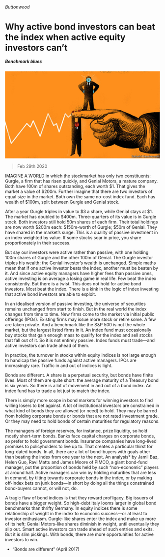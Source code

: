 ###### Buttonwood

# Why active bond investors can beat the index when active equity investors can’t 

##### Benchmark blues 

![image](images/20200229_FND002_0.jpg) 

> Feb 29th 2020 

IMAGINE A WORLD in which the stockmarket has only two constituents: Gurgle, a firm that has risen quickly, and Genial Motors, a mature company. Both have 100m of shares outstanding, each worth $1. That gives the market a value of $200m. Further imagine that there are two investors of equal size in the market. Both own the same no-cost index fund. Each has wealth of $100m, split between Gurgle and Genial stock.

After a year Gurgle triples in value to $3 a share, while Genial stays at $1. The market has doubled to $400m. Three-quarters of its value is in Gurgle stock. Both investors still hold 50m shares of each firm. Their total holdings are now worth $200m each: $150m-worth of Gurgle; $50m of Genial. They have shared in the market’s surge. This is a quality of passive investment in an index weighted by value. If some stocks soar in price, you share proportionately in their success.


But say our investors were active rather than passive, with one holding 100m shares of Gurgle and the other 100m of Genial. The Gurgle investor triples his wealth; the Genial investor’s wealth is unchanged. Simple maths mean that if one active investor beats the index, another must be beaten by it. And since active equity managers have higher fees than passive ones, active investing is on average a losing game in real life. Few beat the index consistently. But there is a twist. This does not hold for active bond investors. Most beat the index. There is a kink in the logic of index investing that active bond investors are able to exploit.

In an idealised version of passive investing, the universe of securities remains unchanged from start to finish. But in the real world the index changes from time to time. New firms come to the market via initial public offerings (IPOs). Existing firms may issue more stock or retire some. A few are taken private. And a benchmark like the S&amp;P 500 is not the whole market, but the largest listed firms in it. An index fund must occasionally buy stocks that gain enough mass to qualify for the index and sell stocks that fall out of it. So it is not entirely passive. Index funds must trade—and active investors can trade ahead of them.

In practice, the turnover in stocks within equity indices is not large enough to handicap the passive funds against active managers. IPOs are increasingly rare. Traffic in and out of indices is light.

Bonds are different. A share is a perpetual security, but bonds have finite lives. Most of them are quite short: the average maturity of a Treasury bond is six years. So there is a lot of movement in and out of a bond index. An index fund has to trade a lot just to match the index.

There is simply more scope in bond markets for winning investors to find willing losers to bet against. A lot of institutional investors are constrained in what kind of bonds they are allowed (or need) to hold. They may be barred from holding corporate bonds or bonds that are not rated investment grade. Or they may need to hold bonds of certain maturities for regulatory reasons.

The managers of foreign reserves, for instance, prize liquidity, so hold mostly short-term bonds. Banks face capital charges on corporate bonds, so prefer to hold government bonds. Insurance companies have long-lived promises to policyholders to live up to. That creates a particular thirst for long-dated bonds. In all, there are a lot of bond-buyers with goals other than beating the index from one year to the next. An analysis* by Jamil Baz, Helen Guo, Ravi Mattu and James Moore of PIMCO, a giant bond-fund manager, put the proportion of bonds held by such “non-economic” players at around half. Active managers can win by holding maturities that are less in demand, by tilting towards corporate bonds in the index, or by making off-index bets on junk bonds—in short by doing all the things constrained bond-buyers cannot, or will not, do.

A tragic flaw of bond indices is that they reward profligacy. Big issuers of bonds have a bigger weight. So high-debt Italy looms larger in global bond benchmarks than thrifty Germany. In equity indices there is some relationship of weight in the index to economic success—or at least to investor enthusiasm. Gurgle-like shares enter the index and make up more of its heft; Genial Motors-like shares diminish in weight, until eventually they slip out. Smart active investors can trade ahead of such entries and exits. But it is slim pickings. With bonds, there are more opportunities for active investors to win.

* “Bonds are different” (April 2017)

